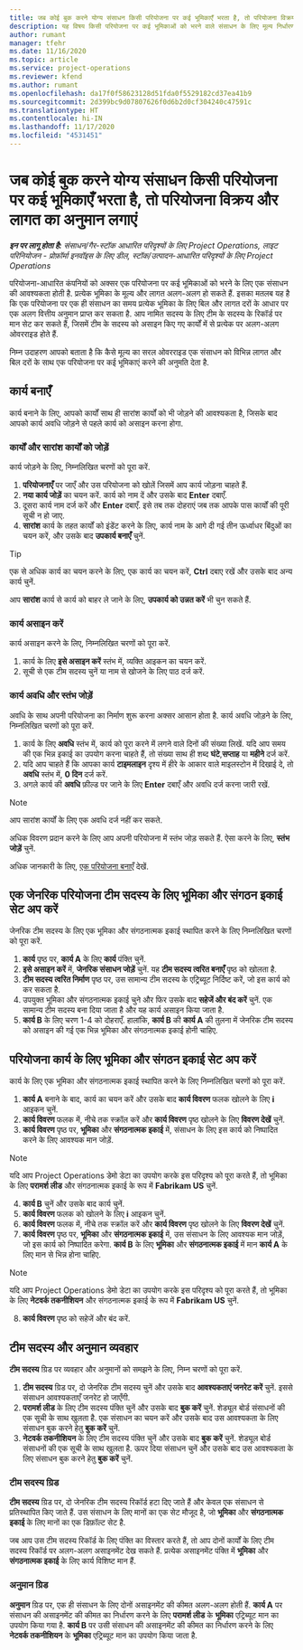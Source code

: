 ```yaml
---
title: जब कोई बुक करने योग्य संसाधन किसी परियोजना पर कई भूमिकाएँ भरता है, तो परियोजना विक्रय और लागत का अनुमान लगाएं
description: यह विषय किसी परियोजना पर कई भूमिकाओं को भरने वाले संसाधन के लिए मूल्य निर्धारण और लागत अनुमानों का समर्थन करने के लिए मूल्य निर्धारण आयामों का उपयोग करने का तरीका बताता है.
author: rumant
manager: tfehr
ms.date: 11/16/2020
ms.topic: article
ms.service: project-operations
ms.reviewer: kfend
ms.author: rumant
ms.openlocfilehash: da17f0f58623128d51fda0f5529182cd37ea41b9
ms.sourcegitcommit: 2d399bc9d07807626f0d6b2d0cf304240c47591c
ms.translationtype: HT
ms.contentlocale: hi-IN
ms.lasthandoff: 11/17/2020
ms.locfileid: "4531451"
---
```

# <a name="estimate-project-sales-and-costs-when-a-bookable-resource-fills-multiple-roles-on-a-project"></a>जब कोई बुक करने योग्य संसाधन किसी परियोजना पर कई भूमिकाएँ भरता है, तो परियोजना विक्रय और लागत का अनुमान लगाएं 

_**इन पर लागू होता है:** संसाधन/गैर-स्टॉक आधारित परिदृश्यों के लिए Project Operations, लाइट परिनियोजन - प्रोफ़ॉर्मा इनवॉइस के लिए डील, स्टॉक/उत्पादन-आधारित परिदृश्यों के लिए Project Operations_ 

परियोजना-आधारित कंपनियों को अक्सर एक परियोजना पर कई भूमिकाओं को भरने के लिए एक संसाधन की आवश्यकता होती है. प्रत्येक भूमिका के मूल्य और लागत अलग-अलग हो सकते हैं. इसका मतलब यह है कि एक परियोजना पर एक ही संसाधन का समय प्रत्येक भूमिका के लिए बिल और लागत दरों के आधार पर एक अलग वित्तीय अनुमान प्राप्त कर सकता है. आप नामित सदस्य के लिए टीम के सदस्य के रिकॉर्ड पर मान सेट कर सकते हैं, जिसमें टीम के सदस्य को असाइन किए गए कार्यों में से प्रत्येक पर अलग-अलग ओवरराइड होते हैं.

निम्न उदाहरण आपको बताता है कि कैसे मूल्य का सरल ओवरराइड एक संसाधन को विभिन्न लागत और बिल दरों के साथ एक परियोजना पर कई भूमिकाएं करने की अनुमति देता है.

## <a name="create-tasks"></a>कार्य बनाएँ
कार्य बनाने के लिए, आपको कार्यों साथ ही सारांश कार्यों को भी जोड़ने की आवश्यकता है, जिसके बाद आपको कार्य अवधि जोड़ने से पहले कार्य को असाइन करना होगा. 

### <a name="add-tasks-and-summary-tasks"></a>कार्यों और सारांश कार्यों को जोड़ें
कार्य जोड़ने के लिए, निम्नलिखित चरणों को पूरा करें.

1. **परियोजनाएँ** पर जाएँ और उस परियोजना को खोलें जिसमें आप कार्य जोड़ना चाहते हैं.
2. **नया कार्य जोड़ें** का चयन करें. कार्य को नाम दें और उसके बाद **Enter** दबाएँ.
3. दूसरा कार्य नाम दर्ज करें और **Enter** दबाएँ. इसे तब तक दोहराएं जब तक आपके पास कार्यों की पूरी सूची न हो जाए.
3. **सारांश** कार्य के तहत कार्यों को इंडेंट करने के लिए, कार्य नाम के आगे दी गई तीन ऊर्ध्वाधर बिंदुओं का चयन करें, और उसके बाद **उपकार्य बनाएँ** चुनें. 

  > [!TIP]
  > एक से अधिक कार्य का चयन करने के लिए, एक कार्य का चयन करें, **Ctrl** दबाए रखें और उसके बाद अन्य कार्य चुनें.
  >
  > आप **सारांश** कार्य से कार्य को बाहर ले जाने के लिए, **उपकार्य को उन्नत करें** भी चुन सकते हैं.

### <a name="assign-tasks"></a>कार्य असाइन करें

कार्य असाइन करने के लिए, निम्नलिखित चरणों को पूरा करें.

1. कार्य के लिए **इसे असाइन करें** स्तंभ में, व्यक्ति आइकन का चयन करें.
2. सूची से एक टीम सदस्य चुनें या नाम से खोजने के लिए पाठ दर्ज करें.

### <a name="add-task-duration-and-columns"></a>कार्य अवधि और स्तंभ जोड़ें

अवधि के साथ अपनी परियोजना का निर्माण शुरू करना अक्सर आसान होता है. कार्य अवधि जोड़ने के लिए, निम्नलिखित चरणों को पूरा करें.

1. कार्य के लिए **अवधि** स्तंभ में, कार्य को पूरा करने में लगने वाले दिनों की संख्या लिखें. यदि आप समय की एक भिन्न इकाई का उपयोग करना चाहते हैं, तो संख्या साथ ही शब्द **घंटे**,**सप्ताह** या **महीने** दर्ज करें.
2. यदि आप चाहते हैं कि आपका कार्य **टाइमलाइन** दृश्य में हीरे के आकार वाले माइलस्टोन में दिखाई दे, तो **अवधि** स्तंभ में, **0 दिन** दर्ज करें.
3. अगले कार्य की **अवधि** फ़ील्ड पर जाने के लिए **Enter** दबाएँ और अवधि दर्ज करना जारी रखें.

  > [!NOTE]
  > आप सारांश कार्यों के लिए एक अवधि दर्ज नहीं कर सकते.

अधिक विवरण प्रदान करने के लिए आप अपनी परियोजना में स्तंभ जोड़ सकते हैं. ऐसा करने के लिए, **स्तंभ जोड़ें** चुनें. 

अधिक जानकारी के लिए, [एक परियोजना बनाएँ](https://support.microsoft.com/en-us/office/create-a-project-a5b5e823-fb2e-45fd-be00-7d84422d9749) देखें.

## <a name="set-up-the-role-and-organization-unit-for-a-generic-project-team-member"></a>एक जेनरिक परियोजना टीम सदस्य के लिए भूमिका और संगठन इकाई सेट अप करें
जेनरिक टीम सदस्य के लिए एक भूमिका और संगठनात्मक इकाई स्थापित करने के लिए निम्नलिखित चरणों को पूरा करें.

1. **कार्य** पृष्ठ पर, **कार्य A** के लिए **कार्य** पंक्ति चुनें. 
2. **इसे असाइन करें** में, **जेनरिक संसाधन जोड़ें** चुनें. यह **टीम सदस्य त्वरित बनाएँ** पृष्ठ को खोलता है.
3. **टीम सदस्य त्वरित निर्माण** पृष्ठ पर, उस सामान्य टीम सदस्य के एट्रिब्यूट निर्दिष्ट करें, जो इस कार्य को कर सकता है.
4. उपयुक्त भूमिका और संगठनात्मक इकाई चुने और फिर उसके बाद **सहेजें और बंद करें** चुनें. एक सामान्य टीम सदस्य बना दिया जाता है और यह कार्य असाइन किया जाता है. 
5. **कार्य B** के लिए चरण 1-4 को दोहराएँ. हालांकि, **कार्य B** की **कार्य A** की तुलना में जेनरिक टीम सदस्य को असाइन की गई एक भिन्न भूमिका और संगठनात्मक इकाई होनी चाहिए. 

## <a name="set-up-the-role-and-organization-unit-for-a-project-task"></a>परियोजना कार्य के लिए भूमिका और संगठन इकाई सेट अप करें
कार्य के लिए एक भूमिका और संगठनात्मक इकाई स्थापित करने के लिए निम्नलिखित चरणों को पूरा करें.

1. **कार्य A** बनाने के बाद, कार्य का चयन करें और उसके बाद **कार्य विवरण** फलक खोलने के लिए **i** आइकन चुनें. 
2. **कार्य विवरण** फलक में, नीचे तक स्क्रॉल करें और **कार्य विवरण** पृष्ठ खोलने के लिए **विवरण देखें** चुनें.
3. **कार्य विवरण** पृष्ठ पर, **भूमिका** और **संगठनात्मक इकाई** में, संसाधन के लिए इस कार्य को निष्पादित करने के लिए आवश्यक मान जोड़ें. 

  > [!NOTE]
  > यदि आप Project Operations डेमो डेटा का उपयोग करके इस परिदृश्य को पूरा करते हैं, तो भूमिका के लिए **परामर्श लीड** और संगठनात्मक इकाई के रूप में **Fabrikam US** चुनें.

4. **कार्य B** चुनें और उसके बाद कार्य चुनें.
5. **कार्य विवरण** फलक को खोलने के लिए **i** आइकन चुनें. 
6. **कार्य विवरण** फलक में, नीचे तक स्क्रॉल करें और **कार्य विवरण** पृष्ठ खोलने के लिए **विवरण देखें** चुनें.
7. **कार्य विवरण** पृष्ठ पर, **भूमिका** और **संगठनात्मक इकाई** में, उस संसाधन के लिए आवश्यक मान जोड़ें, जो इस कार्य को निष्पादित करेगा. **कार्य B** के लिए **भूमिका** और **संगठनात्मक इकाई** में मान **कार्य A** के लिए मान से भिन्न होना चाहिए. 

  > [!NOTE]
  > यदि आप Project Operations डेमो डेटा का उपयोग करके इस परिदृश्य को पूरा करते हैं, तो भूमिका के लिए **नेटवर्क तकनीशियन** और संगठनात्मक इकाई के रूप में **Fabrikam US** चुनें.

8. **कार्य विवरण** पृष्ठ को सहेजें और बंद करें. 

## <a name="team-member-and-estimates-behavior"></a>टीम सदस्य और अनुमान व्यवहार 
**टीम सदस्य** ग्रिड पर व्यवहार और अनुमानों को समझने के लिए, निम्न चरणों को पूरा करें.

1. **टीम सदस्य** ग्रिड पर, दो जेनरिक टीम सदस्य चुनें और उसके बाद **आवश्यकताएं जनरेट करें** चुनें. इससे संसाधन आवश्यकताएँ जनरेट हो जाएँगी. 
2. **परामर्श लीड** के लिए टीम सदस्य पंक्ति चुनें और उसके बाद **बुक करें** चुनें. शेड्यूल बोर्ड संसाधनों की एक सूची के साथ खुलता है. एक संसाधन का चयन करें और उसके बाद उस आवश्यकता के लिए संसाधन बुक करने हेतु **बुक करें** चुनें.
3. **नेटवर्क तकनीशियन** के लिए टीम सदस्य पंक्ति चुनें और उसके बाद **बुक करें** चुनें. शेड्यूल बोर्ड संसाधनों की एक सूची के साथ खुलता है. ऊपर दिया संसाधन चुनें और उसके बाद उस आवश्यकता के लिए संसाधन बुक करने हेतु **बुक करें** चुनें.

### <a name="team-member-grid"></a>टीम सदस्य ग्रिड 

**टीम सदस्य** ग्रिड पर, दो जेनरिक टीम सदस्य रिकॉर्ड हटा दिए जाते हैं और केवल एक संसाधन से प्रतिस्थापित किए जाते हैं. उस संसाधन के लिए मानों का एक सेट मौजूद है, जो **भूमिका** और **संगठनात्मक इकाई** के लिए मानों का एक डिफ़ॉल्ट सेट है.

जब आप उस टीम सदस्य रिकॉर्ड के लिए पंक्ति का विस्तार करते हैं, तो आप दोनों कार्यों के लिए टीम सदस्य रिकॉर्ड पर अलग-अलग असाइनमेंट देख सकते हैं. प्रत्येक असाइनमेंट पंक्ति में **भूमिका** और **संगठनात्मक इकाई** के लिए कार्य विशिष्ट मान हैं. 

### <a name="estimates-grid"></a>अनुमान ग्रिड 

**अनुमान** ग्रिड पर, एक ही संसाधन के लिए दोनों असाइनमेंट की कीमत अलग-अलग होती हैं. **कार्य A** पर संसाधन की असाइनमेंट की कीमत का निर्धारण करने के लिए **परामर्श लीड** के **भूमिका** एट्रिब्यूट मान का उपयोग किया गया है. **कार्य B** पर उसी संसाधन की असाइनमेंट की कीमत का निर्धारण करने के लिए **नेटवर्क तकनीशियन** के **भूमिका** एट्रिब्यूट मान का उपयोग किया जाता है.
